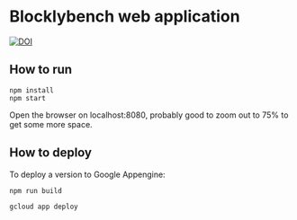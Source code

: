
# Blocklybench web application
[![DOI](https://zenodo.org/badge/523855099.svg)](https://zenodo.org/badge/latestdoi/523855099)

## How to run

```
npm install 
npm start
```

Open the browser on localhost:8080, probably good to zoom out to 75% to get some more space.

## How to deploy

To deploy a version to Google Appengine:

```
npm run build

gcloud app deploy
```
